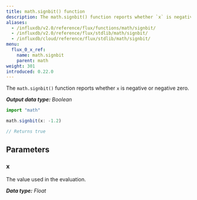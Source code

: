 ```yaml
---
title: math.signbit() function
description: The math.signbit() function reports whether `x` is negative or negative zero.
aliases:
  - /influxdb/v2.0/reference/flux/functions/math/signbit/
  - /influxdb/v2.0/reference/flux/stdlib/math/signbit/
  - /influxdb/cloud/reference/flux/stdlib/math/signbit/
menu:
  flux_0_x_ref:
    name: math.signbit
    parent: math
weight: 301
introduced: 0.22.0
---
```


The `math.signbit()` function reports whether `x` is negative or negative zero.

_**Output data type:** Boolean_

```js
import "math"

math.signbit(x: -1.2)

// Returns true
```

## Parameters

### x
The value used in the evaluation.

_**Data type:** Float_
